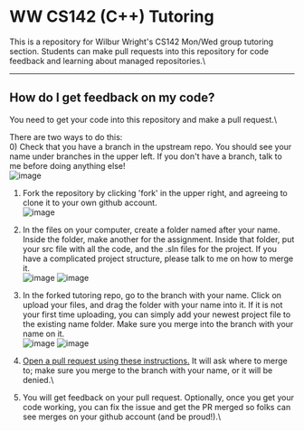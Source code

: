 # WW CS142 (C++) Tutoring
This is a repository for Wilbur Wright's CS142 Mon/Wed group tutoring section. Students can make pull requests into this repository for code feedback and learning about managed repositories.\
***
## How do I get feedback on my code?
You need to get your code into this repository and make a pull request.\

There are two ways to do this:\
0) Check that you have a branch in the upstream repo. You should see your name under branches in the upper left. If you don't have a branch, talk to me before doing anything else!\
![image](https://github.com/kelzzzz/WW_CS142_Tutoring/assets/112519596/50af1cf4-f7ef-41fc-9f58-65a66e3992cb)

1) Fork the repository by clicking 'fork' in the upper right, and agreeing to clone it to your own github account.\
![image](https://github.com/kelzzzz/WW_CS142_Tutoring/assets/112519596/39fbca46-4cd2-4534-bdac-4d10f38349ea)

2) In the files on your computer, create a folder named after your name. Inside the folder, make another for the assignment. Inside that folder, put your src file with all the code, and the .sln files for the project. If you have a complicated project structure, please talk to me on how to merge it.\
  ![image](https://github.com/kelzzzz/WW_CS142_Tutoring/assets/112519596/2265f7f6-f67b-42dd-89be-2bbbd7c537fb)
  ![image](https://github.com/kelzzzz/WW_CS142_Tutoring/assets/112519596/d4ac4cd2-2ebf-4a0c-a892-8f23f7e4c1c3)

4) In the forked tutoring repo, go to the branch with your name. Click on upload your files, and drag the folder with your name into it. If it is not your first time uploading, you can simply add your newest project file to the existing name folder. Make sure you merge into the branch with your name on it.\
![image](https://github.com/kelzzzz/WW_CS142_Tutoring/assets/112519596/9cd2b307-feca-4d48-93fb-ff04c487d38c)
![image](https://github.com/kelzzzz/WW_CS142_Tutoring/assets/112519596/a033e1ef-6091-4559-a74b-db6570bbc114)

6) [Open a pull request using these instructions.](https://docs.github.com/en/pull-requests/collaborating-with-pull-requests/proposing-changes-to-your-work-with-pull-requests/creating-a-pull-request-from-a-fork) It will ask where to merge to; make sure you merge to the branch with your name, or it will be denied.\

7) You will get feedback on your pull request. Optionally, once you get your code working, you can fix the issue and get the PR merged so folks can see merges on your github account (and be proud!).\
